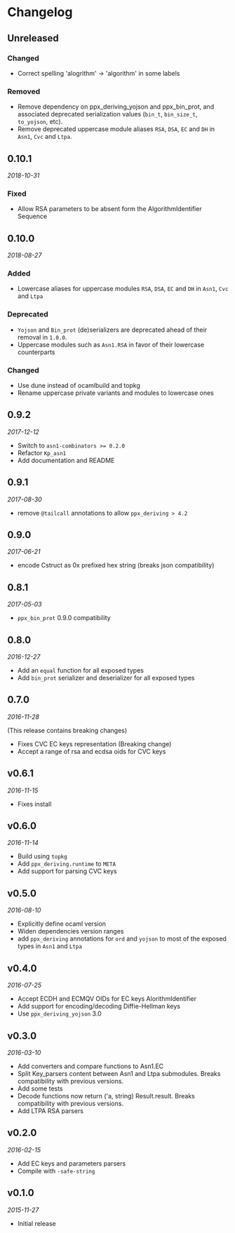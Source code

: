 # Changelog

## Unreleased

### Changed

- Correct spelling 'alogrithm' -> 'algorithm' in some labels

### Removed

- Remove dependency on ppx_deriving_yojson and ppx_bin_prot, and associated deprecated
  serialization values (`bin_t`, `bin_size_t`, `to_yojson`, etc).
- Remove deprecated uppercase module aliases `RSA`, `DSA`, `EC` and `DH` in `Asn1`, `Cvc`
  and `Ltpa`.

## 0.10.1

*2018-10-31*

### Fixed

- Allow RSA parameters to be absent form the AlgorithmIdentifier Sequence

## 0.10.0

*2018-08-27*

### Added

- Lowercase aliases for uppercase modules `RSA`, `DSA`, `EC` and `DH` in `Asn1`, `Cvc` and `Ltpa`

### Deprecated

- `Yojson` and `Bin_prot` (de)serializers are deprecated ahead of their removal in `1.0.0`.
- Uppercase modules such as `Asn1.RSA` in favor of their lowercase counterparts

### Changed

- Use dune instead of ocamlbuild and topkg
- Rename uppercase private variants and modules to lowercase ones

## 0.9.2

*2017-12-12*

- Switch to `asn1-combinators >= 0.2.0`
- Refactor `Kp_asn1`
- Add documentation and README

## 0.9.1

*2017-08-30*

- remove `@tailcall` annotations to allow `ppx_deriving > 4.2`

## 0.9.0

*2017-06-21*

- encode Cstruct as 0x prefixed hex string (breaks json compatibility)

## 0.8.1

*2017-05-03*

- `ppx_bin_prot` 0.9.0 compatibility

## 0.8.0

*2016-12-27*

- Add an `equal` function for all exposed types
- Add `bin_prot` serializer and deserializer for all exposed types

## 0.7.0

*2016-11-28*

(This release contains breaking changes)

- Fixes CVC EC keys representation (Breaking change)
- Accept a range of rsa and ecdsa oids for CVC keys

## v0.6.1

*2016-11-15*

- Fixes install


## v0.6.0

*2016-11-14*

- Build using `topkg`
- Add `ppx_deriving.runtime` to `META`
- Add support for parsing CVC keys

## v0.5.0

*2016-08-10*

- Explicitly define ocaml version
- Widen dependencies version ranges
- add `ppx_deriving` annotations for `ord` and `yojson` to most of the exposed types in `Asn1` and `Ltpa`

## v0.4.0

*2016-07-25*

- Accept ECDH and ECMQV OIDs for EC keys AlorithmIdentifier
- Add support for encoding/decoding Diffie-Hellman keys
- Use `ppx_deriving_yojson` 3.0

## v0.3.0

*2016-03-10*

- Add converters and compare functions to Asn1.EC
- Split Key_parsers content between Asn1 and Ltpa submodules.
  Breaks compatibility with previous versions.
- Add some tests
- Decode functions now return ('a, string) Result.result.
  Breaks compatibility with previous versions.
- Add LTPA RSA parsers

## v0.2.0

*2016-02-15*

- Add EC keys and parameters parsers
- Compile with `-safe-string`

## v0.1.0

*2015-11-27*

- Initial release
